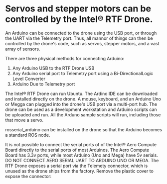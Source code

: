 # Servos and stepper motors can be controlled by the Intel® RTF Drone.

An Arduino can be connected to the drone using the USB port, or through the UART via the Telemetry port. Thus, all mannor of things can then be controlled by the drone's code, such as servos, stepper motors, and a vast array of sensors.  

There are three physical methods for connecting Arduino:
1. Any Arduino USB to the RTF Drone USB
2. Any Arduino serial port to Telemetry port using a Bi-DirectionalLogic Level Converter
3. Arduino Due to Telemetry port

The Intel® RTF Drone can run Ubuntu. The Ardino IDE can be downloaded and installed directly on the drone.  A mouse, keyboard, and an Arduino Uno or Megga can plugged into the drone's USB port via a multi-port hub.  The drone can be used as a development workstation and Arduino scripts can be uploaded and run. All the Arduno sample scripts will run, including those that move a servo.

rosserial_arduino can be installed on the drone so that the Arduino becomes a standard ROS node.


It is not possible to connect the serial ports of of the Intel® Aero Compute Board directly to the serial ports of most Arduinos.  The Aero Compute Board has 3.3v ports, while most Arduino (Uno and Mega) have 5v serials. DO NOT CONNECT AERO SERIAL UART TO ARDUINO UNO OR MEGA.  The RTF Drone exposes a serial port via the Telemety connector, which is unused as the drone ships from the factory.  Remove the plastic cover to expose the connector:


